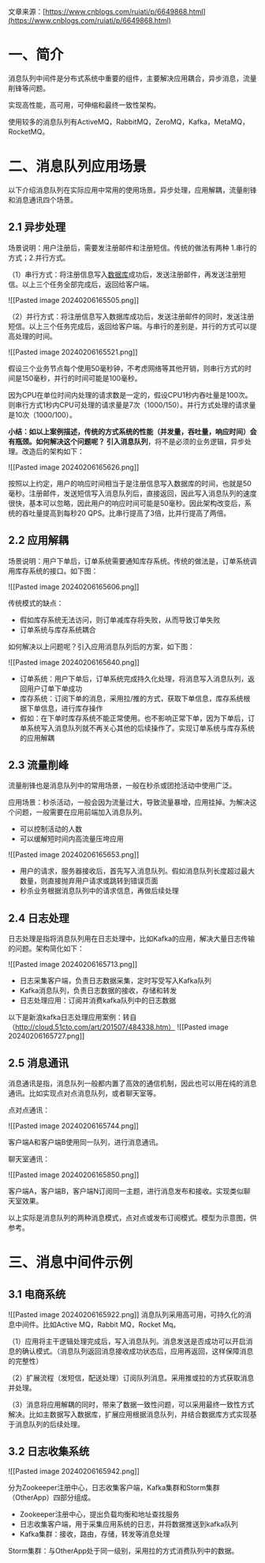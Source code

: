 文章来源：[https://www.cnblogs.com/ruiati/p/6649868.html](https://www.cnblogs.com/ruiati/p/6649868.html)
# 一、简介
消息队列中间件是分布式系统中重要的组件，主要解决应用耦合，异步消息，流量削锋等问题。

实现高性能，高可用，可伸缩和最终一致性架构。

使用较多的消息队列有ActiveMQ，RabbitMQ，ZeroMQ，Kafka，MetaMQ，RocketMQ。

# 二、消息队列应用场景
以下介绍消息队列在实际应用中常用的使用场景。异步处理，应用解耦，流量削锋和消息通讯四个场景。
## 2.1 异步处理
场景说明：用户注册后，需要发注册邮件和注册短信。传统的做法有两种 1.串行的方式；2.并行方式。

（1）串行方式：将注册信息写入[数据库](http://lib.csdn.net/base/mysql)成功后，发送注册邮件，再发送注册短信。以上三个任务全部完成后，返回给客户端。

![[Pasted image 20240206165505.png]]

（2）并行方式：将注册信息写入数据库成功后，发送注册邮件的同时，发送注册短信。以上三个任务完成后，返回给客户端。与串行的差别是，并行的方式可以提高处理的时间。

![[Pasted image 20240206165521.png]]

假设三个业务节点每个使用50毫秒钟，不考虑网络等其他开销，则串行方式的时间是150毫秒，并行的时间可能是100毫秒。

因为CPU在单位时间内处理的请求数是一定的，假设CPU1秒内吞吐量是100次。则串行方式1秒内CPU可处理的请求量是7次（1000/150）。并行方式处理的请求量是10次（1000/100）。

**小结：**如以上案例描述，传统的方式系统的性能（并发量，吞吐量，响应时间）会有瓶颈。如何解决这个问题呢？
引入**消息队列**，将不是必须的业务逻辑，异步处理。改造后的架构如下：


![[Pasted image 20240206165626.png]]

按照以上约定，用户的响应时间相当于是注册信息写入数据库的时间，也就是50毫秒。注册邮件，发送短信写入消息队列后，直接返回，因此写入消息队列的速度很快，基本可以忽略，因此用户的响应时间可能是50毫秒。因此架构改变后，系统的吞吐量提高到每秒20 QPS。比串行提高了3倍，比并行提高了两倍。

## 2.2 应用解耦
场景说明：用户下单后，订单系统需要通知库存系统。传统的做法是，订单系统调用库存系统的接口。如下图：

![[Pasted image 20240206165606.png]]

传统模式的缺点：

- 假如库存系统无法访问，则订单减库存将失败，从而导致订单失败
- 订单系统与库存系统耦合

如何解决以上问题呢？引入应用消息队列后的方案，如下图：

![[Pasted image 20240206165640.png]]

- 订单系统：用户下单后，订单系统完成持久化处理，将消息写入消息队列，返回用户订单下单成功
- 库存系统：订阅下单的消息，采用拉/推的方式，获取下单信息，库存系统根据下单信息，进行库存操作
- 假如：在下单时库存系统不能正常使用。也不影响正常下单，因为下单后，订单系统写入消息队列就不再关心其他的后续操作了。实现订单系统与库存系统的应用解耦
## 2.3 流量削峰
流量削锋也是消息队列中的常用场景，一般在秒杀或团抢活动中使用广泛。

应用场景：秒杀活动，一般会因为流量过大，导致流量暴增，应用挂掉。为解决这个问题，一般需要在应用前端加入消息队列。

- 可以控制活动的人数
- 可以缓解短时间内高流量压垮应用

![[Pasted image 20240206165653.png]]

- 用户的请求，服务器接收后，首先写入消息队列。假如消息队列长度超过最大数量，则直接抛弃用户请求或跳转到错误页面
- 秒杀业务根据消息队列中的请求信息，再做后续处理
## 2.4 日志处理
日志处理是指将消息队列用在日志处理中，比如Kafka的应用，解决大量日志传输的问题。架构简化如下：

![[Pasted image 20240206165713.png]]

- 日志采集客户端，负责日志数据采集，定时写受写入Kafka队列
- Kafka消息队列，负责日志数据的接收，存储和转发
- 日志处理应用：订阅并消费kafka队列中的日志数据

以下是新浪kafka日志处理应用案例：转自（http://cloud.51cto.com/art/201507/484338.htm）
![[Pasted image 20240206165727.png]]
## 2.5 消息通讯
消息通讯是指，消息队列一般都内置了高效的通信机制，因此也可以用在纯的消息通讯。比如实现点对点消息队列，或者聊天室等。

点对点通讯：

![[Pasted image 20240206165744.png]]

客户端A和客户端B使用同一队列，进行消息通讯。

聊天室通讯：

![[Pasted image 20240206165850.png]]

客户端A，客户端B，客户端N订阅同一主题，进行消息发布和接收。实现类似聊天室效果。

以上实际是消息队列的两种消息模式，点对点或发布订阅模式。模型为示意图，供参考。

# 三、消息中间件示例
## 3.1 电商系统
![[Pasted image 20240206165922.png]]
消息队列采用高可用，可持久化的消息中间件。比如Active MQ，Rabbit MQ，Rocket Mq。

（1）应用将主干逻辑处理完成后，写入消息队列。消息发送是否成功可以开启消息的确认模式。（消息队列返回消息接收成功状态后，应用再返回，这样保障消息的完整性）

（2）扩展流程（发短信，配送处理）订阅队列消息。采用推或拉的方式获取消息并处理。

（3）消息将应用解耦的同时，带来了数据一致性问题，可以采用最终一致性方式解决。比如主数据写入数据库，扩展应用根据消息队列，并结合数据库方式实现基于消息队列的后续处理。



## 3.2 日志收集系统

![[Pasted image 20240206165942.png]]

分为Zookeeper注册中心，日志收集客户端，Kafka集群和Storm集群（OtherApp）四部分组成。

- Zookeeper注册中心，提出负载均衡和地址查找服务
- 日志收集客户端，用于采集应用系统的日志，并将数据推送到kafka队列
- Kafka集群：接收，路由，存储，转发等消息处理

Storm集群：与OtherApp处于同一级别，采用拉的方式消费队列中的数据。
